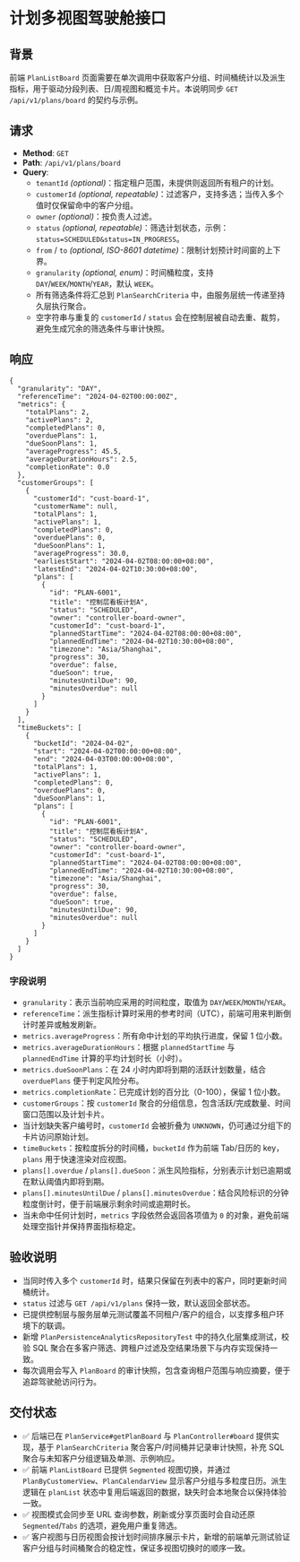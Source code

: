 # 计划多视图驾驶舱接口

## 背景

前端 `PlanListBoard` 页面需要在单次调用中获取客户分组、时间桶统计以及派生指标，用于驱动分段列表、日/周视图和概览卡片。本说明同步 `GET /api/v1/plans/board` 的契约与示例。

## 请求

- **Method**: `GET`
- **Path**: `/api/v1/plans/board`
- **Query**:
  - `tenantId` *(optional)*：指定租户范围，未提供则返回所有租户的计划。
  - `customerId` *(optional, repeatable)*：过滤客户，支持多选；当传入多个值时仅保留命中的客户分组。
  - `owner` *(optional)*：按负责人过滤。
  - `status` *(optional, repeatable)*：筛选计划状态，示例：`status=SCHEDULED&status=IN_PROGRESS`。
  - `from` / `to` *(optional, ISO-8601 datetime)*：限制计划预计时间窗的上下界。
  - `granularity` *(optional, enum)*：时间桶粒度，支持 `DAY`/`WEEK`/`MONTH`/`YEAR`，默认 `WEEK`。
  - 所有筛选条件将汇总到 `PlanSearchCriteria` 中，由服务层统一传递至持久层执行聚合。
  - 空字符串与重复的 `customerId` / `status` 会在控制层被自动去重、裁剪，避免生成冗余的筛选条件与审计快照。

## 响应

```jsonc
{
  "granularity": "DAY",
  "referenceTime": "2024-04-02T00:00:00Z",
  "metrics": {
    "totalPlans": 2,
    "activePlans": 2,
    "completedPlans": 0,
    "overduePlans": 1,
    "dueSoonPlans": 1,
    "averageProgress": 45.5,
    "averageDurationHours": 2.5,
    "completionRate": 0.0
  },
  "customerGroups": [
    {
      "customerId": "cust-board-1",
      "customerName": null,
      "totalPlans": 1,
      "activePlans": 1,
      "completedPlans": 0,
      "overduePlans": 0,
      "dueSoonPlans": 1,
      "averageProgress": 30.0,
      "earliestStart": "2024-04-02T08:00:00+08:00",
      "latestEnd": "2024-04-02T10:30:00+08:00",
      "plans": [
        {
          "id": "PLAN-6001",
          "title": "控制层看板计划A",
          "status": "SCHEDULED",
          "owner": "controller-board-owner",
          "customerId": "cust-board-1",
          "plannedStartTime": "2024-04-02T08:00:00+08:00",
          "plannedEndTime": "2024-04-02T10:30:00+08:00",
          "timezone": "Asia/Shanghai",
          "progress": 30,
          "overdue": false,
          "dueSoon": true,
          "minutesUntilDue": 90,
          "minutesOverdue": null
        }
      ]
    }
  ],
  "timeBuckets": [
    {
      "bucketId": "2024-04-02",
      "start": "2024-04-02T00:00:00+08:00",
      "end": "2024-04-03T00:00:00+08:00",
      "totalPlans": 1,
      "activePlans": 1,
      "completedPlans": 0,
      "overduePlans": 0,
      "dueSoonPlans": 1,
      "plans": [
        {
          "id": "PLAN-6001",
          "title": "控制层看板计划A",
          "status": "SCHEDULED",
          "owner": "controller-board-owner",
          "customerId": "cust-board-1",
          "plannedStartTime": "2024-04-02T08:00:00+08:00",
          "plannedEndTime": "2024-04-02T10:30:00+08:00",
          "timezone": "Asia/Shanghai",
          "progress": 30,
          "overdue": false,
          "dueSoon": true,
          "minutesUntilDue": 90,
          "minutesOverdue": null
        }
      ]
    }
  ]
}
```

### 字段说明

- `granularity`：表示当前响应采用的时间粒度，取值为 `DAY`/`WEEK`/`MONTH`/`YEAR`。
- `referenceTime`：派生指标计算时采用的参考时间（UTC），前端可用来判断倒计时差异或触发刷新。
- `metrics.averageProgress`：所有命中计划的平均执行进度，保留 1 位小数。
- `metrics.averageDurationHours`：根据 `plannedStartTime` 与 `plannedEndTime` 计算的平均计划时长（小时）。
- `metrics.dueSoonPlans`：在 24 小时内即将到期的活跃计划数量，结合 `overduePlans` 便于判定风险分布。
- `metrics.completionRate`：已完成计划的百分比（0-100），保留 1 位小数。
- `customerGroups`：按 `customerId` 聚合的分组信息，包含活跃/完成数量、时间窗口范围以及计划卡片。
- 当计划缺失客户编号时，`customerId` 会被折叠为 `UNKNOWN`，仍可通过分组下的卡片访问原始计划。
- `timeBuckets`：按粒度拆分的时间桶，`bucketId` 作为前端 Tab/日历的 key，`plans` 用于快速渲染对应视图。
- `plans[].overdue` / `plans[].dueSoon`：派生风险指标，分别表示计划已逾期或在默认阈值内即将到期。
- `plans[].minutesUntilDue` / `plans[].minutesOverdue`：结合风险标识的分钟粒度倒计时，便于前端展示剩余时间或逾期时长。
- 当未命中任何计划时，`metrics` 字段依然会返回各项值为 `0` 的对象，避免前端处理空指针并保持界面指标稳定。

## 验收说明

- 当同时传入多个 `customerId` 时，结果只保留在列表中的客户，同时更新时间桶统计。
- `status` 过滤与 `GET /api/v1/plans` 保持一致，默认返回全部状态。
- 已提供控制层与服务层单元测试覆盖不同租户/客户的组合，以支撑多租户环境下的联调。
- 新增 `PlanPersistenceAnalyticsRepositoryTest` 中的持久化层集成测试，校验 SQL 聚合在多客户筛选、跨租户过滤及空结果场景下与内存实现保持一致。
- 每次调用会写入 `PlanBoard` 的审计快照，包含查询租户范围与响应摘要，便于追踪驾驶舱访问行为。

## 交付状态

- ✅ 后端已在 `PlanService#getPlanBoard` 与 `PlanController#board` 提供实现，基于 `PlanSearchCriteria` 聚合客户/时间桶并记录审计快照，补充 SQL 聚合与未知客户分组逻辑及单测、示例响应。
- ✅ 前端 `PlanListBoard` 已提供 `Segmented` 视图切换，并通过 `PlanByCustomerView`、`PlanCalendarView` 显示客户分组与多粒度日历。派生逻辑在 `planList` 状态中复用后端返回的数据，缺失时会本地聚合以保持体验一致。
- ✅ 视图模式会同步至 URL 查询参数，刷新或分享页面时会自动还原 `Segmented`/`Tabs` 的选项，避免用户重复筛选。
- ✅ 客户视图与日历视图会按计划时间排序展示卡片，新增的前端单元测试验证客户分组与时间桶聚合的稳定性，保证多视图切换时的顺序一致。
